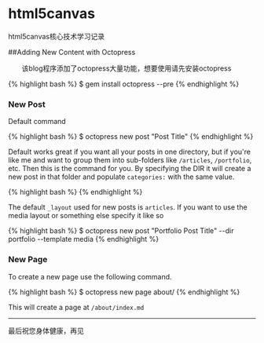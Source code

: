 # html5canvas
html5canvas核心技术学习记录


##Adding New Content with Octopress

&#160; &#160; &#160; &#160;该blog程序添加了octopress大量功能，想要使用请先安装octopress

{% highlight bash %} 
$ gem install octopress --pre 
{% endhighlight %}


### New Post

Default command

{% highlight bash %}
$ octopress new post "Post Title"
{% endhighlight %}

Default works great if you want all your posts in one directory, but if you're like me and want to group them into sub-folders like `/articles`, `/portfolio`, etc. Then this is the command for you. By specifying the DIR it will create a new post in that folder and populate `categories:` with the same value.

{% highlight bash %}
{% endhighlight %}

The default `_layout` used for new posts is `articles`. If you want to use the media layout or something else specify it like so

{% highlight bash %}
$ octopress new post "Portfolio Post Title" --dir portfolio --template media
{% endhighlight %}

### New Page

To create a new page use the following command.

{% highlight bash %}
$ octopress new page about/
{% endhighlight %}

This will create a page at `/about/index.md`

---

最后祝您身体健康，再见
